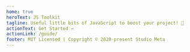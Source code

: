 ```yaml
---
home: true
heroText: JS Toolkit
tagline: Useful little bits of JavaScript to boost your project! 🚀
actionText: Get Started →
actionLink: /guide/
footer: MIT Licensed | Copyright © 2020-present Studio Meta
---
```

